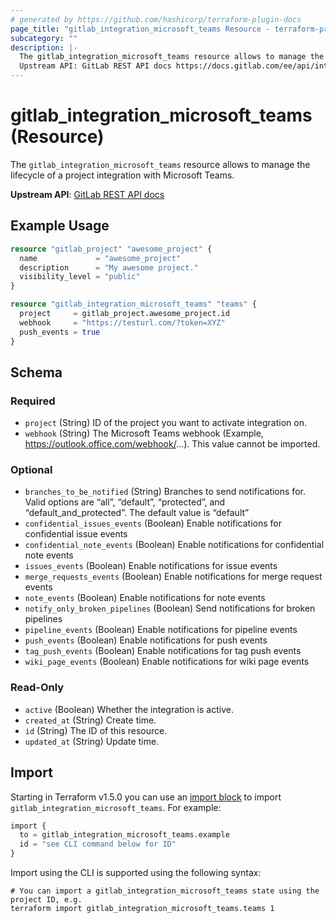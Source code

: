 ```yaml
---
# generated by https://github.com/hashicorp/terraform-plugin-docs
page_title: "gitlab_integration_microsoft_teams Resource - terraform-provider-gitlab"
subcategory: ""
description: |-
  The gitlab_integration_microsoft_teams resource allows to manage the lifecycle of a project integration with Microsoft Teams.
  Upstream API: GitLab REST API docs https://docs.gitlab.com/ee/api/integrations.html#microsoft-teams
---
```


# gitlab_integration_microsoft_teams (Resource)

The `gitlab_integration_microsoft_teams` resource allows to manage the lifecycle of a project integration with Microsoft Teams.

**Upstream API**: [GitLab REST API docs](https://docs.gitlab.com/ee/api/integrations.html#microsoft-teams)

## Example Usage

```terraform
resource "gitlab_project" "awesome_project" {
  name             = "awesome_project"
  description      = "My awesome project."
  visibility_level = "public"
}

resource "gitlab_integration_microsoft_teams" "teams" {
  project     = gitlab_project.awesome_project.id
  webhook     = "https://testurl.com/?token=XYZ"
  push_events = true
}
```

<!-- schema generated by tfplugindocs -->
## Schema

### Required

- `project` (String) ID of the project you want to activate integration on.
- `webhook` (String) The Microsoft Teams webhook (Example, https://outlook.office.com/webhook/...). This value cannot be imported.

### Optional

- `branches_to_be_notified` (String) Branches to send notifications for. Valid options are “all”, “default”, “protected”, and “default_and_protected”. The default value is “default”
- `confidential_issues_events` (Boolean) Enable notifications for confidential issue events
- `confidential_note_events` (Boolean) Enable notifications for confidential note events
- `issues_events` (Boolean) Enable notifications for issue events
- `merge_requests_events` (Boolean) Enable notifications for merge request events
- `note_events` (Boolean) Enable notifications for note events
- `notify_only_broken_pipelines` (Boolean) Send notifications for broken pipelines
- `pipeline_events` (Boolean) Enable notifications for pipeline events
- `push_events` (Boolean) Enable notifications for push events
- `tag_push_events` (Boolean) Enable notifications for tag push events
- `wiki_page_events` (Boolean) Enable notifications for wiki page events

### Read-Only

- `active` (Boolean) Whether the integration is active.
- `created_at` (String) Create time.
- `id` (String) The ID of this resource.
- `updated_at` (String) Update time.

## Import

Starting in Terraform v1.5.0 you can use an [import block](https://developer.hashicorp.com/terraform/language/import) to import `gitlab_integration_microsoft_teams`. For example:
```terraform
import {
  to = gitlab_integration_microsoft_teams.example
  id = "see CLI command below for ID"
}
```

Import using the CLI is supported using the following syntax:

```shell
# You can import a gitlab_integration_microsoft_teams state using the project ID, e.g.
terraform import gitlab_integration_microsoft_teams.teams 1
```
